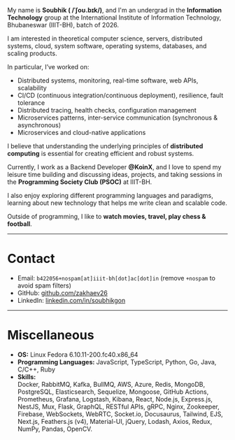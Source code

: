 My name is **Soubhik ( /ˈʃoʊ.bɪk/)**, and I'm an undergrad in the **Information Technology** group at the International Institute of Information Technology, Bhubaneswar (IIIT-BH), batch of 2026.  

I am interested in theoretical computer science, servers, distributed systems, cloud, system software, operating systems, databases, and scaling products.  

In particular, I’ve worked on:  
- Distributed systems, monitoring, real-time software, web APIs, scalability  
- CI/CD (continuous integration/continuous deployment), resilience, fault tolerance  
- Distributed tracing, health checks, configuration management  
- Microservices patterns, inter-service communication (synchronous & asynchronous)  
- Microservices and cloud-native applications  

I believe that understanding the underlying principles of **distributed computing** is essential for creating efficient and robust systems.  

Currently, I work as a Backend Developer **@KoinX**, and I love to spend my leisure time building and discussing ideas, projects, and taking sessions in the **Programming Society Club (PSOC)** at IIIT-BH.  

I also enjoy exploring different programming languages and paradigms, learning about new technology that helps me write clean and scalable code.  

Outside of programming, I like to **watch movies, travel, play chess & football**.  

---

# Contact

- Email: `b422056+nospam[at]iiit-bh[dot]ac[dot]in` (remove `+nospam` to avoid spam filters)  
- GitHub: [github.com/zakhaev26](https://github.com/zakhaev26)  
- LinkedIn: [linkedin.com/in/soubhikgon](https://www.linkedin.com/in/soubhikgon/)

---

# Miscellaneous  

- **OS:** Linux Fedora 6.10.11-200.fc40.x86_64  
- **Programming Languages:** JavaScript, TypeScript, Python, Go, Java, C/C++, Ruby  
- **Skills:**  
  Docker, RabbitMQ, Kafka, BullMQ, AWS, Azure, Redis, MongoDB, PostgreSQL, Elasticsearch, Sequelize, Mongoose, GitHub Actions, Prometheus, Grafana, Logstash, Kibana, React, Node.js, Express.js, NestJS, Mux, Flask, GraphQL, RESTful APIs, gRPC, Nginx, Zookeeper, Firebase, WebSockets, WebRTC, Socket.io, Docusaurus, Tailwind, EJS, Next.js, Feathers.js (v4), Material-UI, jQuery, Lodash, Axios, Redux, NumPy, Pandas, OpenCV.  
